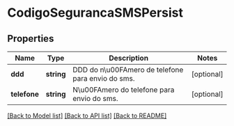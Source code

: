 # CodigoSegurancaSMSPersist

## Properties
Name | Type | Description | Notes
------------ | ------------- | ------------- | -------------
**ddd** | **string** | DDD do n\u00FAmero de telefone para envio do sms. | [optional] 
**telefone** | **string** | N\u00FAmero do telefone para envio do sms. | [optional] 

[[Back to Model list]](../README.md#documentation-for-models) [[Back to API list]](../README.md#documentation-for-api-endpoints) [[Back to README]](../README.md)


